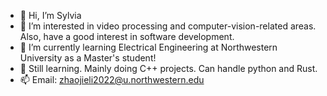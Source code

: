 - 👋 Hi, I’m Sylvia
- 👀 I’m interested in video processing and computer-vision-related areas. Also, have a good interest in software development.
- 🌱 I’m currently learning Electrical Engineering at Northwestern University as a Master's student!
- 💞️ Still learning. Mainly doing C++ projects. Can handle python and Rust.
- 📫 Email: zhaojieli2022@u.northwestern.edu

<!---
strawberrrries-Syl/strawberrrries-Syl is a ✨ special ✨ repository because its `README.md` (this file) appears on your GitHub profile.
You can click the Preview link to take a look at your changes.
--->
